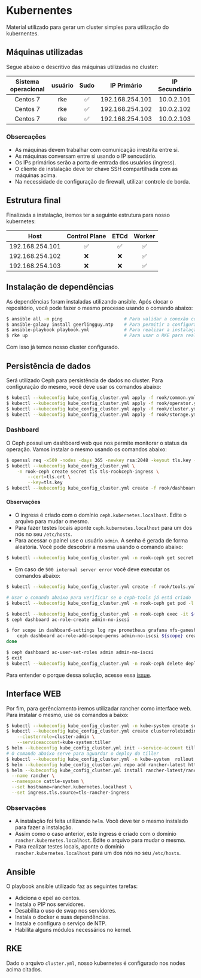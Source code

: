 # Kubernentes

Material utilizado para gerar um cluster simples para utilização do kubernentes.

## Máquinas utilizadas

Segue abaixo o descritivo das máquinas utilizadas no cluster:

| Sistema operacional | usuário |        Sudo        |   IP Primário   | IP Secundário |
|:-------------------:|:-------:|:------------------:|:---------------:|:-------------:|
|      Centos 7       |   rke   | :white_check_mark: | 192.168.254.101 |   10.0.2.101  |
|      Centos 7       |   rke   | :white_check_mark: | 192.168.254.102 |   10.0.2.102  |
|      Centos 7       |   rke   | :white_check_mark: | 192.168.254.103 |   10.0.2.103  |

### Obsercações

- As máquinas devem trabalhar com comunicação irrestrita entre si.
- As máquinas conversam entre si usando o IP sencudário.
- Os IPs primários serão a porta de entrada dos usuários (ingress).
- O cliente de instalação deve ter chave SSH compartilhada com as máquinas acima.
- Na necessidade de configuração de firewall, utilizar controle de borda.


## Estrutura final

Finalizada a instalação, iremos ter a seguinte estrutura para nosso kubernetes:

|       Host      |    Control Plane   |        ETCd        |       Worker       |
|:---------------:|:------------------:|:------------------:|:------------------:|
| 192.168.254.101 | :white_check_mark: | :white_check_mark: | :white_check_mark: |
| 192.168.254.102 |         :x:        |         :x:        | :white_check_mark: |
| 192.168.254.103 |         :x:        |         :x:        | :white_check_mark: |

## Instalação de dependências

As dependências foram instaladas utilizando ansible. Após clocar o repositório, você pode fazer o mesmo processo usando o comando abaixo:

```bash
$ ansible all -m ping                       # Para validar a conexão com os hosts
$ ansible-galaxy install geerlingguy.ntp    # Para permitir a configuração de NTP nos servidores
$ ansible-playbook playbook.yml             # Para realizar a instalação das dependências
$ rke up                                    # Para usar o RKE para realizar as configurações
```

Com isso já temos nosso cluster configurado.

## Persistência de dados

Será utilizado Ceph para persistência de dados no cluster. Para configuração do mesmo, você deve usar os comandos abaixo:

```bash
$ kubectl --kubeconfig kube_config_cluster.yml apply -f rook/common.yml
$ kubectl --kubeconfig kube_config_cluster.yml apply -f rook/operator.yml
$ kubectl --kubeconfig kube_config_cluster.yml apply -f rook/cluster.yml
$ kubectl --kubeconfig kube_config_cluster.yml apply -f rook/storage.yml
```

### Dashboard

O Ceph possui um dashboard web que nos permite monitorar o status da operação. Vamos instalar o mesmo usando os comandos abaixo:

```bash
$ openssl req -x509 -nodes -days 365 -newkey rsa:2048 -keyout tls.key -out tls.crt
$ kubectl --kubeconfig kube_config_cluster.yml \
    -n rook-ceph create secret tls tls-rookceph-ingress \
        --cert=tls.crt \
        --key=tls.key
$ kubectl --kubeconfig kube_config_cluster.yml create -f rook/dashboard.yml
```

#### Observações

- O ingress é criado com o domínio `ceph.kubernetes.localhost`. Edite o arquivo para mudar o mesmo.
- Para fazer testes locais aponte `ceph.kubernetes.localhost` para um dos nós no seu `/etc/hosts`.
- Para acessar o painel use o usuário `admin`. A senha é gerada de forma aleatória. Você pode descobrir a mesma usando o comando abaixo:

```bash
$ kubectl --kubeconfig kube_config_cluster.yml -n rook-ceph get secret rook-ceph-dashboard-password -o jsonpath="{['data']['password']}" | base64 --decode && echo
```

- Em caso de `500 internal server error` você deve executar os comandos abaixo:

```bash
$ kubectl --kubeconfig kube_config_cluster.yml create -f rook/tools.yml

# Usar o comando abaixo para verificar se o ceph-tools já está criado
$ kubectl --kubeconfig kube_config_cluster.yml -n rook-ceph get pod -l "app=rook-ceph-tools"

$ kubectl --kubeconfig kube_config_cluster.yml -n rook-ceph exec -it $(kubectl -n rook-ceph get pod -l "app=rook-ceph-tools" -o jsonpath='{.items[0].metadata.name}') bash
$ ceph dashboard ac-role-create admin-no-iscsi

$ for scope in dashboard-settings log rgw prometheus grafana nfs-ganesha manager hosts rbd-image config-opt rbd-mirroring cephfs user osd pool monitor; do 
    ceph dashboard ac-role-add-scope-perms admin-no-iscsi ${scope} create delete read update;
done

$ ceph dashboard ac-user-set-roles admin admin-no-iscsi
$ exit
$ kubectl --kubeconfig kube_config_cluster.yml -n rook-ceph delete deployment rook-ceph-tools
```

Para entender o porque dessa solução, acesse essa [issue](https://github.com/rook/rook/issues/3106).

## Interface WEB

Por fim, para gerênciamento iremos utilizadar rancher como interface web. Para instalar o mesmo, use os comandos a baixo:

```bash
$ kubectl --kubeconfig kube_config_cluster.yml -n kube-system create serviceaccount tiller
$ kubectl --kubeconfig kube_config_cluster.yml create clusterrolebinding tiller \
    --clusterrole=cluster-admin \
    --serviceaccount=kube-system:tiller
$ helm --kubeconfig kube_config_cluster.yml init --service-account tiller --upgrade
# O comando abaixo serve para aguardar o deploy do tiller
$ kubectl --kubeconfig kube_config_cluster.yml -n kube-system  rollout status deploy/tiller-deploy
$ helm --kubeconfig kube_config_cluster.yml repo add rancher-latest https://releases.rancher.com/server-charts/latest
$ helm --kubeconfig kube_config_cluster.yml install rancher-latest/rancher \
  --name rancher \
  --namespace cattle-system \
  --set hostname=rancher.kubernetes.localhost \
  --set ingress.tls.source=tls-rancher-ingress
```

### Observações

- A instalação foi feita utilizando `helm`. Você deve ter o mesmo instalado para fazer a instalação.
- Assim como o caso anterior, este ingress é criado com o domínio `rancher.kubernetes.localhost`. Edite o arquivo para mudar o mesmo.
- Para realizar testes locais, aponte o domínio `rancher.kubernetes.localhost` para um dos nós no seu `/etc/hosts`.

## Ansible

O playbook ansible utilizado faz as seguintes tarefas:

- Adiciona o epel ao centos.
- Instala o PIP nos servidores.
- Desabilita o uso de swap nos servidores.
- Instala o docker e suas dependências.
- Instala e configura o serviço de NTP.
- Habilita alguns módulos necessários no kernel.

## RKE

Dado o arquivo `cluster.yml`, nosso kubernetes é configurado nos nodes acima citados.